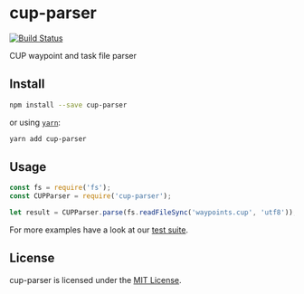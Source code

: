 cup-parser
==============================================================================

[![Build Status](https://travis-ci.org/Turbo87/cup-parser.svg?branch=master)](https://travis-ci.org/Turbo87/cup-parser)

CUP waypoint and task file parser


Install
------------------------------------------------------------------------------

```bash
npm install --save cup-parser
```

or using [`yarn`](https://yarnpkg.com/):

```bash
yarn add cup-parser
```


Usage
------------------------------------------------------------------------------

```js
const fs = require('fs');
const CUPParser = require('cup-parser');

let result = CUPParser.parse(fs.readFileSync('waypoints.cup', 'utf8'));
```

For more examples have a look at our [test suite](test.ts).


License
------------------------------------------------------------------------------

cup-parser is licensed under the [MIT License](LICENSE).
